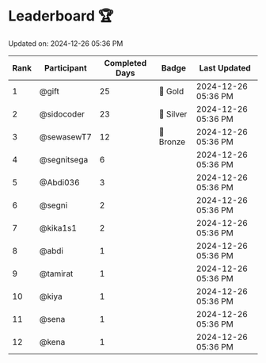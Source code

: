 # Leaderboard 🏆

Updated on: 2024-12-26 05:36 PM

| Rank | Participant       | Completed Days | Badge      | Last Updated         |
|------|-------------------|----------------|------------|----------------------|
| 1    | @gift             | 25             | 🏅 Gold     | 2024-12-26 05:36 PM |
| 2    | @sidocoder        | 23             | 🥈 Silver   | 2024-12-26 05:36 PM |
| 3    | @sewasewT7        | 12             | 🥉 Bronze   | 2024-12-26 05:36 PM |
| 4    | @segnitsega       | 6              |            | 2024-12-26 05:36 PM |
| 5    | @Abdi036          | 3              |            | 2024-12-26 05:36 PM |
| 6    | @segni            | 2              |            | 2024-12-26 05:36 PM |
| 7    | @kika1s1          | 2              |            | 2024-12-26 05:36 PM |
| 8    | @abdi             | 1              |            | 2024-12-26 05:36 PM |
| 9    | @tamirat          | 1              |            | 2024-12-26 05:36 PM |
| 10   | @kiya             | 1              |            | 2024-12-26 05:36 PM |
| 11   | @sena             | 1              |            | 2024-12-26 05:36 PM |
| 12   | @kena             | 1              |            | 2024-12-26 05:36 PM |
